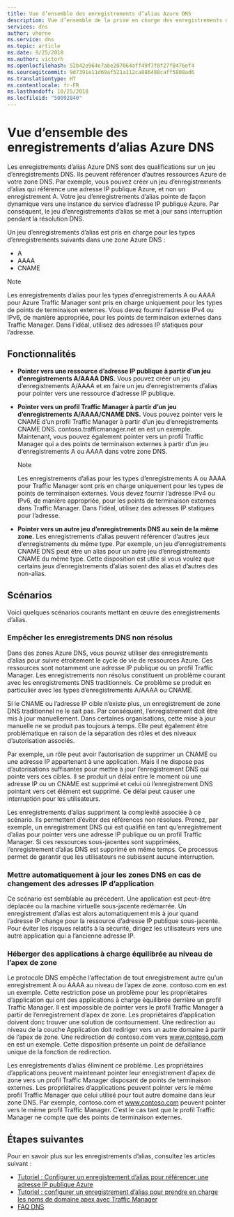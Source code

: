 ```yaml
---
title: Vue d’ensemble des enregistrements d’alias Azure DNS
description: Vue d’ensemble de la prise en charge des enregistrements d’alias dans Microsoft Azure DNS.
services: dns
author: vhorne
ms.service: dns
ms.topic: article
ms.date: 9/25/2018
ms.author: victorh
ms.openlocfilehash: 52b42e964e7abe207064aff49f7f8f27f8476ef4
ms.sourcegitcommit: 9d7391e11d69af521a112ca886488caff5808ad6
ms.translationtype: HT
ms.contentlocale: fr-FR
ms.lasthandoff: 10/25/2018
ms.locfileid: "50092840"
---
```

# <a name="azure-dns-alias-records-overview"></a>Vue d’ensemble des enregistrements d’alias Azure DNS

Les enregistrements d’alias Azure DNS sont des qualifications sur un jeu d’enregistrements DNS. Ils peuvent référencer d’autres ressources Azure de votre zone DNS. Par exemple, vous pouvez créer un jeu d’enregistrements d’alias qui référence une adresse IP publique Azure, et non un enregistrement A. Votre jeu d’enregistrements d’alias pointe de façon dynamique vers une instance du service d’adresse IP publique Azure. Par conséquent, le jeu d’enregistrements d’alias se met à jour sans interruption pendant la résolution DNS.

Un jeu d’enregistrements d’alias est pris en charge pour les types d’enregistrements suivants dans une zone Azure DNS : 

- A 
- AAAA 
- CNAME 

> [!NOTE]
> Les enregistrements d’alias pour les types d’enregistrements A ou AAAA pour Azure Traffic Manager sont pris en charge uniquement pour les types de points de terminaison externes. Vous devez fournir l’adresse IPv4 ou IPv6, de manière appropriée, pour les points de terminaison externes dans Traffic Manager. Dans l’idéal, utilisez des adresses IP statiques pour l’adresse.

## <a name="capabilities"></a>Fonctionnalités

- **Pointer vers une ressource d’adresse IP publique à partir d’un jeu d’enregistrements A/AAAA DNS.** Vous pouvez créer un jeu d’enregistrements A/AAAA et en faire un jeu d’enregistrements d’alias pour pointer vers une ressource d’adresse IP publique.

- **Pointer vers un profil Traffic Manager à partir d’un jeu d’enregistrements A/AAAA/CNAME DNS.** Vous pouvez pointer vers le CNAME d’un profil Traffic Manager à partir d’un jeu d’enregistrements CNAME DNS. contoso.trafficmanager.net en est un exemple. Maintenant, vous pouvez également pointer vers un profil Traffic Manager qui a des points de terminaison externes à partir d’un jeu d’enregistrements A ou AAAA dans votre zone DNS.

   > [!NOTE]
   > Les enregistrements d’alias pour les types d’enregistrements A ou AAAA pour Traffic Manager sont pris en charge uniquement pour les types de points de terminaison externes. Vous devez fournir l’adresse IPv4 ou IPv6, de manière appropriée, pour les points de terminaison externes dans Traffic Manager. Dans l’idéal, utilisez des adresses IP statiques pour l’adresse.
   
- **Pointer vers un autre jeu d’enregistrements DNS au sein de la même zone.** Les enregistrements d’alias peuvent référencer d’autres jeux d’enregistrements du même type. Par exemple, un jeu d’enregistrements CNAME DNS peut être un alias pour un autre jeu d’enregistrements CNAME du même type. Cette disposition est utile si vous voulez que certains jeux d’enregistrements d’alias soient des alias et d’autres des non-alias.

## <a name="scenarios"></a>Scénarios
Voici quelques scénarios courants mettant en œuvre des enregistrements d’alias.

### <a name="prevent-dangling-dns-records"></a>Empêcher les enregistrements DNS non résolus
 Dans des zones Azure DNS, vous pouvez utiliser des enregistrements d’alias pour suivre étroitement le cycle de vie de ressources Azure. Ces ressources sont notamment une adresse IP publique ou un profil Traffic Manager. Les enregistrements non résolus constituent un problème courant avec les enregistrements DNS traditionnels. Ce problème se produit en particulier avec les types d’enregistrements A/AAAA ou CNAME. 

Si le CNAME ou l’adresse IP cible n’existe plus, un enregistrement de zone DNS traditionnel ne le sait pas. Par conséquent, l’enregistrement doit être mis à jour manuellement. Dans certaines organisations, cette mise à jour manuelle ne se produit pas toujours à temps. Elle peut également être problématique en raison de la séparation des rôles et des niveaux d’autorisation associés.

Par exemple, un rôle peut avoir l’autorisation de supprimer un CNAME ou une adresse IP appartenant à une application. Mais il ne dispose pas d’autorisations suffisantes pour mettre à jour l’enregistrement DNS qui pointe vers ces cibles. Il se produit un délai entre le moment où une adresse IP ou un CNAME est supprimé et celui où l’enregistrement DNS pointant vers cet élément est supprimé. Ce délai peut causer une interruption pour les utilisateurs.

Les enregistrements d’alias suppriment la complexité associée à ce scénario. Ils permettent d’éviter des références non résolues. Prenez, par exemple, un enregistrement DNS qui est qualifié en tant qu’enregistrement d’alias pour pointer vers une adresse IP publique ou un profil Traffic Manager. Si ces ressources sous-jacentes sont supprimées, l’enregistrement d’alias DNS est supprimé en même temps. Ce processus permet de garantir que les utilisateurs ne subissent aucune interruption.

### <a name="update-dns-zones-automatically-when-application-ips-change"></a>Mettre automatiquement à jour les zones DNS en cas de changement des adresses IP d’application

Ce scénario est semblable au précédent. Une application est peut-être déplacée ou la machine virtuelle sous-jacente redémarrée. Un enregistrement d’alias est alors automatiquement mis à jour quand l’adresse IP change pour la ressource d’adresse IP publique sous-jacente. Pour éviter les risques relatifs à la sécurité, dirigez les utilisateurs vers une autre application qui a l’ancienne adresse IP.

### <a name="host-load-balanced-applications-at-the-zone-apex"></a>Héberger des applications à charge équilibrée au niveau de l’apex de zone

Le protocole DNS empêche l’affectation de tout enregistrement autre qu’un enregistrement A ou AAAA au niveau de l’apex de zone. contoso.com en est un exemple. Cette restriction pose un problème pour les propriétaires d’application qui ont des applications à charge équilibrée derrière un profil Traffic Manager. Il est impossible de pointer vers le profil Traffic Manager à partir de l’enregistrement d’apex de zone. Les propriétaires d’application doivent donc trouver une solution de contournement. Une redirection au niveau de la couche Application doit rediriger vers un autre domaine à partir de l’apex de zone. Une redirection de contoso.com vers www.contoso.com en est un exemple. Cette disposition présente un point de défaillance unique de la fonction de redirection.

Les enregistrements d’alias éliminent ce problème. Les propriétaires d’applications peuvent maintenant pointer leur enregistrement d’apex de zone vers un profil Traffic Manager disposant de points de terminaison externes. Les propriétaires d’applications peuvent pointer vers le même profil Traffic Manager que celui utilisé pour tout autre domaine dans leur zone DNS. Par exemple, contoso.com et www.contoso.com peuvent pointer vers le même profil Traffic Manager. C’est le cas tant que le profil Traffic Manager ne compte que des points de terminaison externes.

## <a name="next-steps"></a>Étapes suivantes

Pour en savoir plus sur les enregistrements d’alias, consultez les articles suivant :

- [Tutoriel : Configurer un enregistrement d’alias pour référencer une adresse IP publique Azure](tutorial-alias-pip.md)
- [Tutoriel : configurer un enregistrement d’alias pour prendre en charge les noms de domaine apex avec Traffic Manager](tutorial-alias-tm.md)
- [FAQ DNS](https://docs.microsoft.com/azure/dns/dns-faq#alias-records)
